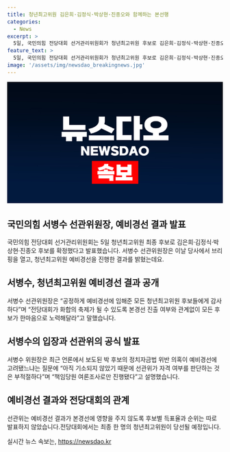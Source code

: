 ```yaml
---
title: 청년최고위원 김은희·김정식·박상현·진종오와 함께하는 본선행
categories:
  - News
excerpt: >
  5일, 국민의힘 전당대회 선거관리위원회가 청년최고위원 후보로 김은희·김정식·박상현·진종오를 확정했다. 서병수 선관위원장은 예비경선 결과를 발표하고, 후보들에게 공정성을 당부했다. 러닝메이트인 진종오 후보가 본선 진출했지만, 박진호 후보는 예비경선에서 탈락했다. 서 위원장은 박 후보의 정치자금법 위반 의혹과 관련해 선관위가 판단하지 않는 것을 강조했다.
feature_text: >
  5일, 국민의힘 전당대회 선거관리위원회가 청년최고위원 후보로 김은희·김정식·박상현·진종오를 확정했다. 서병수 선관위원장은 예비경선 결과를 발표하고, 후보들에게 공정성을 당부했다. 러닝메이트인 진종오 후보가 본선 진출했지만, 박진호 후보는 예비경선에서 탈락했다. 서 위원장은 박 후보의 정치자금법 위반 의혹과 관련해 선관위가 판단하지 않는 것을 강조했다.
image: '/assets/img/newsdao_breakingnews.jpg'
---
```


<p><img src="/assets/img/newsdao_breakingnews.jpg" alt="ontimetimes 속보" /></p>

<h2 data-ke-size="size26">국민의힘 서병수 선관위원장, 예비경선 결과 발표</h2>

<p data-ke-size="size16">국민의힘 전당대회 선거관리위원회는 5일 청년최고위원 최종 후보로 김은희·김정식·박상현·진종오 후보를 확정했다고 발표했습니다. 서병수 선관위원장은 이날 당사에서 브리핑을 열고, 청년최고위원 예비경선을 진행한 결과를 밝혔는데요.</p>

<h2 data-ke-size="size26">서병수, 청년최고위원 예비경선 결과 공개</h2>  

<p data-ke-size="size16">서병수 선관위원장은 “공정하게 예비경선에 임해준 모든 청년최고위원 후보들에게 감사하다”며 “전당대회가 화합의 축제가 될 수 있도록 본경선 진출 여부와 관계없이 모든 후보가 한마음으로 노력해달라”고 말했습니다.</p>

<h2 data-ke-size="size26">서병수의 입장과 선관위의 공식 발표</h2>

<p data-ke-size="size16">서병수 위원장은 최근 언론에서 보도된 박 후보의 정치자금법 위반 의혹이 예비경선에 고려됐느냐는 질문에 “아직 기소되지 않았기 때문에 선관위가 자격 여부를 판단하는 것은 부적절하다”며 “책임당원 여론조사로만 진행됐다”고 설명했습니다.</p>

<h2 data-ke-size="size26">예비경선 결과와 전당대회의 관계</h2>

<p data-ke-size="size16">선관위는 예비경선 결과가 본경선에 영향을 주지 않도록 후보별 득표율과 순위는 따로 발표하지 않았습니다.전당대회에서는 최종 한 명의 청년최고위원이 당선될 예정입니다.</p>
실시간 뉴스 속보는, <a href="https://newsdao.kr" rel="dofollow">https://newsdao.kr</a>


